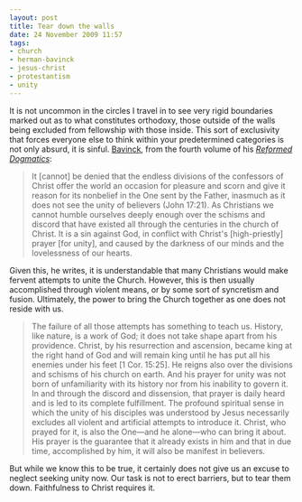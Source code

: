 ```yaml
---
layout: post
title: Tear down the walls
date: 24 November 2009 11:57
tags:
- church
- herman-bavinck
- jesus-christ
- protestantism
- unity
---
```

<p>It is not uncommon in the circles I travel in to see very rigid boundaries marked out as to what constitutes orthodoxy, those outside of the walls being excluded from fellowship with those inside. This sort of exclusivity that forces everyone else to think within your predetermined categories is not only absurd, it is sinful. <a href="http://en.wikipedia.org/wiki/Herman_Bavinck">Bavinck</a>, from the fourth volume of his <a href="http://www.amazon.com/Reformed-Dogmatics-Baker-Publishing-Group/dp/0801035767/ref=sr_1_1?ie=UTF8&amp;s=books&amp;qid=1258590378&amp;sr=8-1"><span style="font-style: italic;">Reformed Dogmatics</span></a>:</p>
<blockquote>
It [cannot] be denied that the endless divisions of the confessors of Christ offer the world an occasion for pleasure and scorn and give it reason for its nonbelief in the One sent by the Father, inasmuch as it does not see the unity of believers (John 17:21). As Christians we cannot humble ourselves deeply enough over the schisms and discord that have existed all through the centuries in the church of Christ. It is a sin against God, in conflict with Christ's [high-priestly] prayer [for unity], and caused by the darkness of our minds and the lovelessness of our hearts.</blockquote>
<p>Given this, he writes, it is understandable that many Christians would make fervent attempts to unite the Church. However, this is then usually accomplished through violent means, or by some sort of syncretism and fusion. Ultimately, the power to bring the Church together as one does not reside with us.</p>
<blockquote>
The failure of all those attempts has something to teach us. History, like nature, is a work of God; it does not take shape apart from his providence. Christ, by his resurrection and ascension, became king at the right hand of God and will remain king until he has put all his enemies under his feet [1 Cor. 15:25]. He reigns also over the divisions and schisms of his church on earth. And his prayer for unity was not born of unfamiliarity with its history nor from his inability to govern it. In and through the discord and dissension, that prayer is daily heard and is led to its complete fulfillment. The profound spiritual sense in which the unity of his disciples was understood by Jesus necessarily excludes all violent and artificial attempts to introduce it. Christ, who prayed for it, is also the One&mdash;and he alone&mdash;who can bring it about. His prayer is the guarantee that it already exists in him and that in due time, accomplished by him, it will also be manifest in believers.</blockquote>

But while we know this to be true, it certainly does not give us an excuse to neglect seeking unity now. Our task is not to erect barriers, but to tear them down. Faithfulness to Christ requires it.
